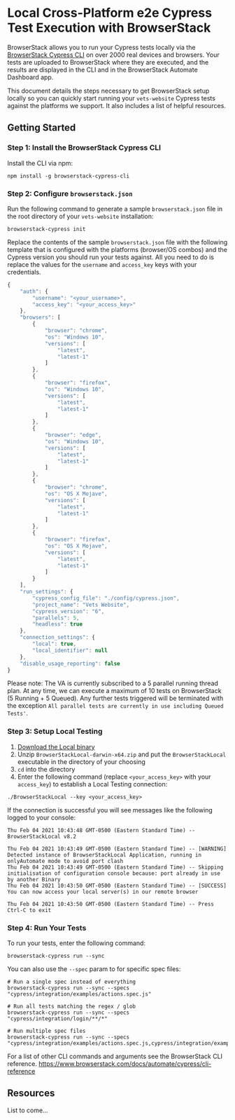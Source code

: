 # Local Cross-Platform e2e Cypress Test Execution with BrowserStack

BrowserStack allows you to run your Cypress tests locally via the [BrowserStack Cypress CLI](https://www.browserstack.com/docs/automate/cypress/cli-reference) on over 2000 real devices and browsers. Your tests are uploaded to BrowserStack where they are executed, and the results are displayed in the CLI and in the BrowserStack Automate Dashboard app.

This document details the steps necessary to get BrowserStack setup locally so you can quickly start running your `vets-website` Cypress tests against the platforms we support. It also includes a list of helpful resources.

## Getting Started

### Step 1: Install the BrowserStack Cypress CLI

Install the CLI via npm:

```
npm install -g browserstack-cypress-cli
```

### Step 2: Configure `browserstack.json`

Run the following command to generate a sample `browserstack.json` file in the root directory of your `vets-website` installation:

```
browserstack-cypress init
```

Replace the contents of the sample `browserstack.json` file with the following template that is configured with the platforms (browser/OS combos) and the Cypress version you should run your tests against. All you need to do is replace the values for the `username` and `access_key` keys with your credentials.

```javascript
{
    "auth": {
        "username": "<your_username>",
        "access_key": "<your_access_key>"
    },
    "browsers": [
        {
            "browser": "chrome",
            "os": "Windows 10",
            "versions": [
                "latest",
                "latest-1"
            ]
        },
        {
            "browser": "firefox",
            "os": "Windows 10",
            "versions": [
                "latest",
                "latest-1"
            ]
        },
        {
            "browser": "edge",
            "os": "Windows 10",
            "versions": [
                "latest",
                "latest-1"
            ]
        },
        {
            "browser": "chrome",
            "os": "OS X Mojave",
            "versions": [
                "latest",
                "latest-1"
            ]
        },
        {
            "browser": "firefox",
            "os": "OS X Mojave",
            "versions": [
                "latest",
                "latest-1"
            ]
        }
    ],
    "run_settings": {
        "cypress_config_file": "./config/cypress.json",
        "project_name": "Vets Website",
        "cypress_version": "6",
        "parallels": 5,
        "headless": true
    },
    "connection_settings": {
        "local": true,
        "local_identifier": null
    },
    "disable_usage_reporting": false
}
```

Please note: The VA is currently subscribed to a 5 parallel running thread plan. At any time, we can execute a maximum of 10 tests on BrowserStack (5 Running + 5 Queued). Any further tests triggered will be terminated with the exception `All parallel tests are currently in use including Queued Tests'`.

### Step 3: Setup Local Testing

1. [Download the Local binary](https://www.browserstack.com/docs/automate/cypress/local-testing#setting-up-local-testing)
2. Unzip `BrowserStackLocal-darwin-x64.zip` and put the `BrowserStackLocal` executable in the directory of your choosing
3. `cd` into the directory
4. Enter the following command (replace `<your_access_key>` with your `access_key`) to establish a Local Testing connection:

```
./BrowserStackLocal --key <your_access_key>
```

If the connection is successful you will see messages like the following logged to your console:

```
Thu Feb 04 2021 10:43:48 GMT-0500 (Eastern Standard Time) -- BrowserStackLocal v8.2

Thu Feb 04 2021 10:43:49 GMT-0500 (Eastern Standard Time) -- [WARNING] Detected instance of BrowserStackLocal Application, running in onlyAutomate mode to avoid port clash
Thu Feb 04 2021 10:43:49 GMT-0500 (Eastern Standard Time) -- Skipping initialisation of configuration console because: port already in use by another Binary
Thu Feb 04 2021 10:43:50 GMT-0500 (Eastern Standard Time) -- [SUCCESS] You can now access your local server(s) in our remote browser

Thu Feb 04 2021 10:43:50 GMT-0500 (Eastern Standard Time) -- Press Ctrl-C to exit
```

### Step 4: Run Your Tests

To run your tests, enter the following command:

```
browserstack-cypress run --sync
```

You can also use the `--spec` param to for specific spec files:

```
# Run a single spec instead of everything
browserstack-cypress run --sync --specs "cypress/integration/examples/actions.spec.js"

# Run all tests matching the regex / glob
browserstack-cypress run --sync --specs "cypress/integration/login/**/*"

# Run multiple spec files
browserstack-cypress run --sync --specs "cypress/integration/examples/actions.spec.js,cypress/integration/examples/files.spec.js"
```

For a list of other CLI commands and arguments see the BrowserStack CLI reference.
https://www.browserstack.com/docs/automate/cypress/cli-reference

## Resources

List to come...
